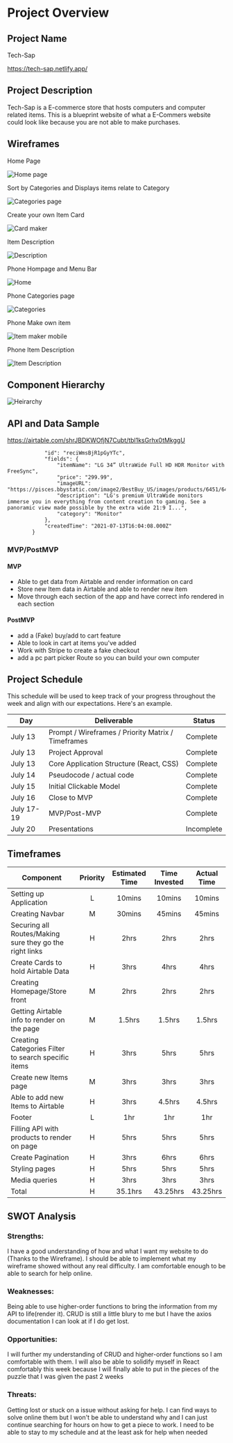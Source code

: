 # Project Overview

## Project Name

Tech-Sap

https://tech-sap.netlify.app/

## Project Description

Tech-Sap is a E-commerce store that hosts computers and computer related items. This is a blueprint website of what a E-Commers website could look like because you are not able to make purchases.

## Wireframes

Home Page 

![Home page](https://i.imgur.com/EsPMXVg.png)

Sort by Categories and Displays items relate to Category

![Categories page](https://i.imgur.com/eM1xYTn.png)

Create your own Item Card

![Card maker](https://i.imgur.com/kKJVc1r.png)

Item Description 

![Description](https://i.imgur.com/XFw1RXE.png)

Phone Hompage and Menu Bar

![Home](https://i.imgur.com/MRziO7H.png)

Phone Categories page

![Categories](https://i.imgur.com/LqMDJuP.png)

Phone Make own item

![Item maker mobile](https://i.imgur.com/qLR3Dnc.png)

Phone Item Description

![Item Description](https://i.imgur.com/1cWw4z9.png)

## Component Hierarchy

![Heirarchy](https://i.imgur.com/xVQ9zMM.png)

## API and Data Sample

https://airtable.com/shrJBDKWOfjN7Cubt/tbl1ksGrhx0tMkggU

```{
            "id": "reciWmsBjR1pGyYTc",
            "fields": {
                "itemName": "LG 34” UltraWide Full HD HDR Monitor with FreeSync",
                "price": "299.99",
                "imageURL": "https://pisces.bbystatic.com/image2/BestBuy_US/images/products/6451/6451082_sd.jpg;maxHeight=640;maxWidth=550",
                "description": "LG's premium UltraWide monitors immerse you in everything from content creation to gaming. See a panoramic view made possible by the extra wide 21:9 I...",
                "category": "Monitor"
            },
            "createdTime": "2021-07-13T16:04:08.000Z"
        }

```

### MVP/PostMVP

 

#### MVP 


- Able to get data from Airtable and render information on card 
- Store new Item data in Airtable and able to render new item
- Move through each section of the app and have correct info rendered in each section 

#### PostMVP  


- add a (Fake) buy/add to cart feature 
-  Able to look in cart at items you've added 
-  Work with Stripe to create a fake checkout
-  add a pc part picker Route so you can build your own computer

## Project Schedule

This schedule will be used to keep track of your progress throughout the week and align with our expectations. Here's an example.

|  Day | Deliverable | Status
|---|---| ---|
|July 13| Prompt / Wireframes / Priority Matrix / Timeframes | Complete
|July 13| Project Approval | Complete
|July 13| Core Application Structure (React, CSS) | Complete
|July 14| Pseudocode / actual code | Complete
|July 15| Initial Clickable Model  | Complete
|July 16| Close to MVP | Complete
|July 17-19 | MVP/Post-MVP | Complete
|July 20| Presentations | Incomplete

## Timeframes


| Component | Priority | Estimated Time | Time Invested | Actual Time |
| --- | :---: |  :---: | :---: | :---: |
| Setting up Application | L | 10mins | 10mins | 10mins |
| Creating Navbar | M | 30mins | 45mins | 45mins |
| Securing all Routes/Making sure they go the right links | H | 2hrs | 2hrs | 2hrs |
| Create Cards to hold Airtable Data | H | 3hrs | 4hrs | 4hrs |
| Creating Homepage/Store front | M | 2hrs | 2hrs | 2hrs |
| Getting Airtable info to render on the page | M | 1.5hrs | 1.5hrs | 1.5hrs |
| Creating Categories Filter to search specific items | H | 3hrs | 5hrs | 5hrs |
| Create new Items page | M | 3hrs | 3hrs | 3hrs |
| Able to add new Items to Airtable | H | 3hrs | 4.5hrs | 4.5hrs |
| Footer | L | 1hr | 1hr | 1hr |
| Filling API with products to render on page | H | 5hrs | 5hrs | 5hrs |
| Create Pagination | H | 3hrs | 6hrs | 6hrs |
|Styling pages | H | 5hrs | 5hrs | 5hrs |
| Media queries | H | 3hrs | 3hrs | 3hrs |
| Total | H | 35.1hrs| 43.25hrs | 43.25hrs |



## SWOT Analysis

### Strengths: 

I have a good understanding of how and what I want my website to do (Thanks to the Wireframe). I should be able to implement what my wireframe showed without any real difficulty. I am comfortable enough to be able to search for help online.

### Weaknesses: 

Being able to use higher-order functions to bring the information from my API to life(render it). CRUD is still a little blury to me but I have the axios documentation I can look at if I do get lost.

### Opportunities:

I will further my understanding of CRUD and higher-order functions so I am comfortable with them. I will also be able to solidify myself in React comfortably this week because I will finally able to put in the pieces of the puzzle that I was given the past 2 weeks

### Threats:

Getting lost or stuck on a issue without asking for help. I can find ways to solve online them but I won't be able to understand why and I can just continue searching for hours on how to get a piece to work. I need to be able to stay to my schedule and at the least ask for help when needed 
